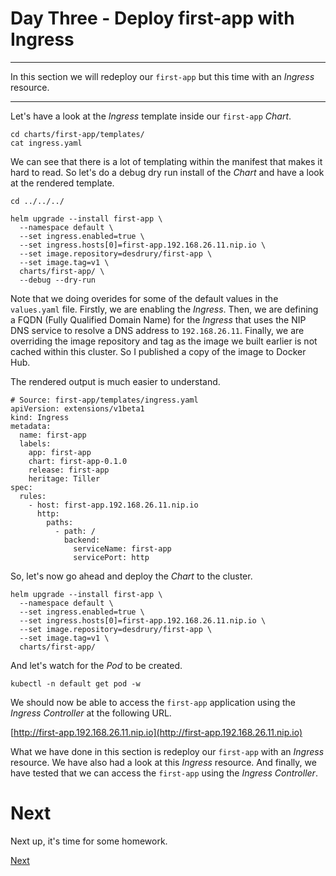 # Day Three - Deploy first-app with Ingress

---

In this section we will redeploy our `first-app` but this time with an _Ingress_ resource.

---

Let's have a look at the _Ingress_ template inside our `first-app` _Chart_.

```console
cd charts/first-app/templates/
cat ingress.yaml
```

We can see that there is a lot of templating within the manifest that makes it hard to read.  So let's do a debug dry run install of the _Chart_ and have a look at the rendered template.

```console
cd ../../../

helm upgrade --install first-app \
  --namespace default \
  --set ingress.enabled=true \
  --set ingress.hosts[0]=first-app.192.168.26.11.nip.io \
  --set image.repository=desdrury/first-app \
  --set image.tag=v1 \
  charts/first-app/ \
  --debug --dry-run
```

Note that we doing overides for some of the default values in the `values.yaml` file.  Firstly, we are enabling the _Ingress_.  Then, we are defining a FQDN (Fully Qualified Domain Name) for the _Ingress_ that uses the NIP DNS service to resolve a DNS address to `192.168.26.11`.  Finally, we are overriding the image repository and tag as the image we built earlier is not cached within this cluster.  So I published a copy of the image to Docker Hub.

The rendered output is much easier to understand.

```console
# Source: first-app/templates/ingress.yaml
apiVersion: extensions/v1beta1
kind: Ingress
metadata:
  name: first-app
  labels:
    app: first-app
    chart: first-app-0.1.0
    release: first-app
    heritage: Tiller
spec:
  rules:
    - host: first-app.192.168.26.11.nip.io
      http:
        paths:
          - path: /
            backend:
              serviceName: first-app
              servicePort: http
```

So, let's now go ahead and deploy the _Chart_ to the cluster.

```console
helm upgrade --install first-app \
  --namespace default \
  --set ingress.enabled=true \
  --set ingress.hosts[0]=first-app.192.168.26.11.nip.io \
  --set image.repository=desdrury/first-app \
  --set image.tag=v1 \
  charts/first-app/
```

And let's watch for the _Pod_ to be created.

```console
kubectl -n default get pod -w
```

We should now be able to access the `first-app` application using the _Ingress Controller_ at the following URL.

[http://first-app.192.168.26.11.nip.io](http://first-app.192.168.26.11.nip.io)

What we have done in this section is redeploy our `first-app` with an _Ingress_ resource.  We have also had a look at this _Ingress_ resource.  And finally, we have tested that we can access the `first-app` using the _Ingress Controller_.


# Next

Next up, it's time for some homework.

[Next](03-06.md)

